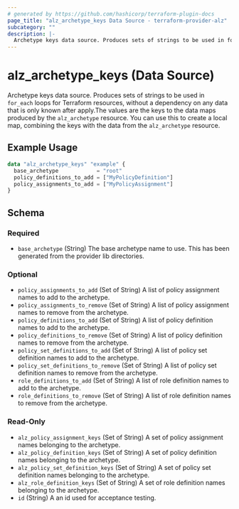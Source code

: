 ```yaml
---
# generated by https://github.com/hashicorp/terraform-plugin-docs
page_title: "alz_archetype_keys Data Source - terraform-provider-alz"
subcategory: ""
description: |-
  Archetype keys data source. Produces sets of strings to be used in for_each loops for Terraform resources, without a dependency on any data that is only known after apply.The values are the keys to the data maps produced by the alz_archetype resource. You can use this to create a local map, combining the keys with the data from the alz_archetype resource.
---
```


# alz_archetype_keys (Data Source)

Archetype keys data source. Produces sets of strings to be used in `for_each` loops for Terraform resources, without a dependency on any data that is only known after apply.The values are the keys to the data maps produced by the `alz_archetype` resource. You can use this to create a local map, combining the keys with the data from the `alz_archetype` resource.

## Example Usage

```terraform
data "alz_archetype_keys" "example" {
  base_archetype            = "root"
  policy_definitions_to_add = ["MyPolicyDefinition"]
  policy_assignments_to_add = ["MyPolicyAssignment"]
}
```

<!-- schema generated by tfplugindocs -->
## Schema

### Required

- `base_archetype` (String) The base archetype name to use. This has been generated from the provider lib directories.

### Optional

- `policy_assignments_to_add` (Set of String) A list of policy assignment names to add to the archetype.
- `policy_assignments_to_remove` (Set of String) A list of policy assignment names to remove from the archetype.
- `policy_definitions_to_add` (Set of String) A list of policy definition names to add to the archetype.
- `policy_definitions_to_remove` (Set of String) A list of policy definition names to remove from the archetype.
- `policy_set_definitions_to_add` (Set of String) A list of policy set definition names to add to the archetype.
- `policy_set_definitions_to_remove` (Set of String) A list of policy set definition names to remove from the archetype.
- `role_definitions_to_add` (Set of String) A list of role definition names to add to the archetype.
- `role_definitions_to_remove` (Set of String) A list of role definition names to remove from the archetype.

### Read-Only

- `alz_policy_assignment_keys` (Set of String) A set of policy assignment names belonging to the archetype.
- `alz_policy_definition_keys` (Set of String) A set of policy definition names belonging to the archetype.
- `alz_policy_set_definition_keys` (Set of String) A set of policy set definition names belonging to the archetype.
- `alz_role_definition_keys` (Set of String) A set of role definition names belonging to the archetype.
- `id` (String) A an id used for acceptance testing.
